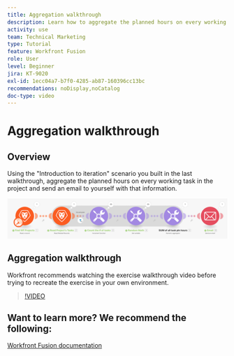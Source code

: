 ```yaml
---
title: Aggregation walkthrough
description: Learn how to aggregate the planned hours on every working task in a project and send an email to yourself with that info, all in [!DNL Adobe Workfront Fusion].
activity: use
team: Technical Marketing
type: Tutorial
feature: Workfront Fusion
role: User
level: Beginner
jira: KT-9020
exl-id: 1ecc04a7-b7f0-4285-ab87-160396cc13bc
recommendations: noDisplay,noCatalog
doc-type: video
---
```

# Aggregation walkthrough

## Overview

Using the "Introduction to iteration" scenario you built in the last walkthrough, aggregate the planned hours on every working task in the project and send an email to yourself with that information.

![An image of the Fusion scenario](assets/iteration-and-aggregation-2.png)

## Aggregation walkthrough

Workfront recommends watching the exercise walkthrough video before trying to recreate the exercise in your own environment.

>[!VIDEO](https://video.tv.adobe.com/v/335280/?quality=12&learn=on)



## Want to learn more? We recommend the following:

[Workfront Fusion documentation](https://experienceleague.adobe.com/docs/workfront/using/adobe-workfront-fusion/workfront-fusion-2.html?lang=en)
